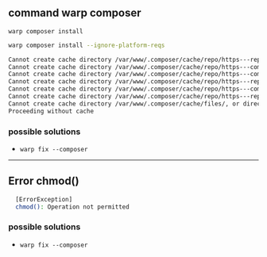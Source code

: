 ## command **warp composer**

`warp composer install`

```bash
warp composer install --ignore-platform-reqs

Cannot create cache directory /var/www/.composer/cache/repo/https---repo.magento.com/, or directory is not writable. Proceeding without cache
Cannot create cache directory /var/www/.composer/cache/repo/https---composerep.stg.aws3.net/, or directory is not writable. Proceeding without cache
Cannot create cache directory /var/www/.composer/cache/repo/https---composerm2.stg.aws3.net/, or directory is not writable. Proceeding without cache
Cannot create cache directory /var/www/.composer/cache/repo/https---repo.onestepcheckout.com-IY2HYKW9UX4N2CWTSHLF/, or directory is not writable. Proceeding without cache
Cannot create cache directory /var/www/.composer/cache/repo/https---composerexternalm2.stg.aws3.net/, or directory is not writable. Proceeding without cache
Cannot create cache directory /var/www/.composer/cache/repo/https---repo.packagist.org/, or directory is not writable. Proceeding without cache
Cannot create cache directory /var/www/.composer/cache/files/, or directory is not writable. 
Proceeding without cache
```

### possible solutions
- `warp fix --composer`

-------------

## Error **chmod()**

```bash
  [ErrorException]                  
  chmod(): Operation not permitted  
```

### possible solutions
- `warp fix --composer`